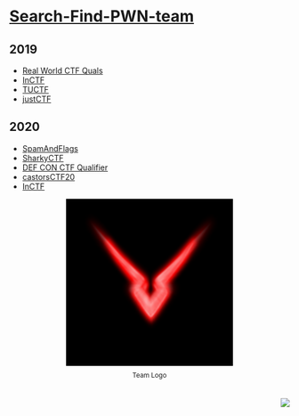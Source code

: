 # [Search-Find-PWN-team](https://ctftime.org/team/87448)

## 2019
* [Real World CTF Quals](2019-09-14-Real-World-CTF-Quals)
* [InCTF](2019-09-21-InCTF)
* [TUCTF](2019-11-30-TUCTF)
* [justCTF](2019-12-21-justCTF)

## 2020
* [SpamAndFlags](2020-05-08-SpamAndFlags)
* [SharkyCTF](2020-05-09-SharkyCTF)
* [DEF CON CTF Qualifier](2020-05-16-DEF-CON-CTF-Qualifier)
* [castorsCTF20](2020-05-30-castorsCTF20)
* [InCTF](2020-07-31-InCTF)


<div align="center">
    <img src="log0.png" width="300"><br>
    <sub>Team Logo</sub>
</div>
<br><br>
<div align="right">
    <a href="https://github.com/nkpro2000/Search-Find-PWN-team">
        <img src="https://github.githubassets.com/images/modules/logos_page/GitHub-Mark.png" width="30">
    </a>
</div>
